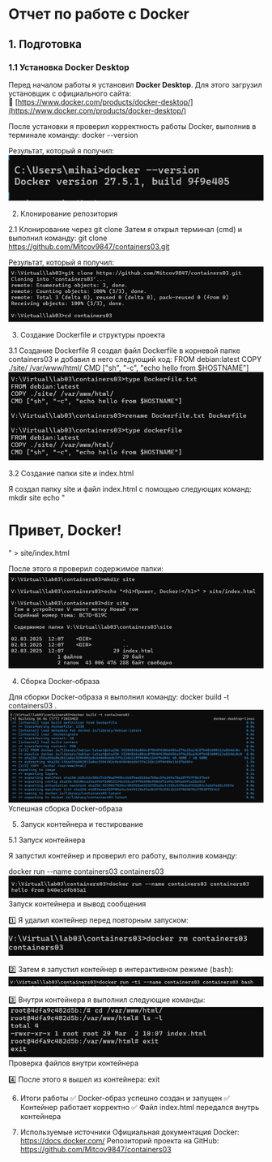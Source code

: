 # Отчет по работе с Docker

## 1. Подготовка

### 1.1 Установка Docker Desktop

Перед началом работы я установил **Docker Desktop**. Для этого загрузил установщик с официального сайта:  
🔗 [https://www.docker.com/products/docker-desktop/](https://www.docker.com/products/docker-desktop/)

После установки я проверил корректность работы Docker, выполнив в терминале команду:  docker --version

Результат, который я получил:
![alt text](/image/image.png)

2. Клонирование репозитория

2.1 Клонирование через git clone
Затем я открыл терминал (cmd) и выполнил команду:
git clone https://github.com/Mitcov9847/containers03.git

Результат, который я получил:
![alt text](/image/image-1.png)

3. Создание Dockerfile и структуры проекта

3.1 Создание Dockerfile
Я создал файл Dockerfile в корневой папке containers03 и добавил в него следующий код:
FROM debian:latest
COPY ./site/ /var/www/html/
CMD ["sh", "-c", "echo hello from $HOSTNAME"]
![alt text](/image/image-2.png)

3.2 Создание папки site и index.html

Я создал папку site и файл index.html с помощью следующих команд:
mkdir site
echo "<h1>Привет, Docker!</h1>" > site/index.html

После этого я проверил содержимое папки:
![alt text](/image/image-3.png)

4. Сборка Docker-образа

Для сборки Docker-образа я выполнил команду:
docker build -t containers03 .
![alt text](/image/image-4.png)
Успешная сборка Docker-образа

5. Запуск контейнера и тестирование

5.1 Запуск контейнера

Я запустил контейнер и проверил его работу, выполнив команду:

docker run --name containers03 containers03
![alt text](/image/image-5.png)
Запуск контейнера и вывод сообщения

1️⃣ Я удалил контейнер перед повторным запуском:
![alt text](/image/image-6.png)

2️⃣ Затем я запустил контейнер в интерактивном режиме (bash):
![alt text](/image/image-8.png)

3️⃣ Внутри контейнера я выполнил следующие команды:
![alt text](/image/image-9.png)
Проверка файлов внутри контейнера

4️⃣ После этого я вышел из контейнера:
exit

6. Итоги работы
✅ Docker-образ успешно создан и запущен
✅ Контейнер работает корректно
✅ Файл index.html передался внутрь контейнера

7. Используемые источники
Официальная документация Docker: https://docs.docker.com/
Репозиторий проекта на GitHub: https://github.com/Mitcov9847/containers03
